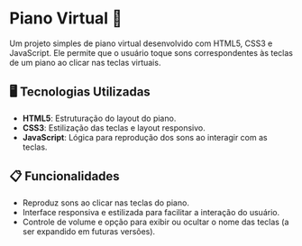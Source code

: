 # Piano Virtual 🎹

Um projeto simples de piano virtual desenvolvido com HTML5, CSS3 e JavaScript. Ele permite que o usuário toque sons correspondentes às teclas de um piano ao clicar nas teclas virtuais.

## 🖥️ Tecnologias Utilizadas
- **HTML5**: Estruturação do layout do piano.
- **CSS3**: Estilização das teclas e layout responsivo.
- **JavaScript**: Lógica para reprodução dos sons ao interagir com as teclas.

## 📋 Funcionalidades
- Reproduz sons ao clicar nas teclas do piano.
- Interface responsiva e estilizada para facilitar a interação do usuário.
- Controle de volume e opção para exibir ou ocultar o nome das teclas (a ser expandido em futuras versões).

